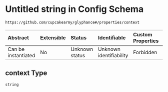 # Untitled string in Config Schema

```txt
https://github.com/cupcakearmy/glyphance#/properties/context
```



| Abstract            | Extensible | Status         | Identifiable            | Custom Properties | Additional Properties | Access Restrictions | Defined In                                                                        |
| :------------------ | :--------- | :------------- | :---------------------- | :---------------- | :-------------------- | :------------------ | :-------------------------------------------------------------------------------- |
| Can be instantiated | No         | Unknown status | Unknown identifiability | Forbidden         | Allowed               | none                | [glyphance.schema.json\*](../../out/glyphance.schema.json "open original schema") |

## context Type

`string`
